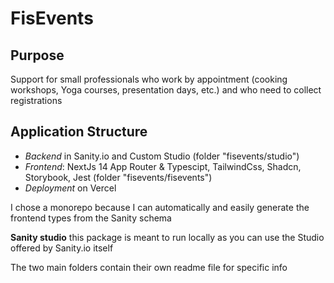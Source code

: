 # FisEvents

## Purpose

Support for small professionals who work by appointment (cooking workshops, Yoga courses, presentation days, etc.) and who need to collect registrations

## Application Structure

- _Backend_ in Sanity.io and Custom Studio (folder "fisevents/studio")
- _Frontend_: NextJs 14 App Router & Typescipt, TailwindCss, Shadcn, Storybook, Jest (folder "fisevents/fisevents")
- _Deployment_ on Vercel

I chose a monorepo because I can automatically and easily generate the frontend types from the Sanity schema

**Sanity studio**
this package is meant to run locally as you can use the Studio offered by Sanity.io itself

The two main folders contain their own readme file for specific info

